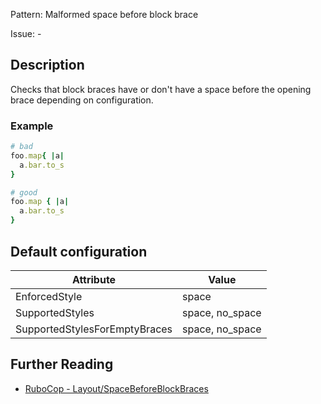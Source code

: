 Pattern: Malformed space before block brace

Issue: -

## Description

Checks that block braces have or don't have a space before the opening brace depending on configuration.

### Example

```ruby
# bad
foo.map{ |a|
  a.bar.to_s
}

# good
foo.map { |a|
  a.bar.to_s
}
```

## Default configuration

Attribute | Value
--- | ---
EnforcedStyle | space
SupportedStyles | space, no_space
SupportedStylesForEmptyBraces | space, no_space

## Further Reading

* [RuboCop - Layout/SpaceBeforeBlockBraces](https://rubocop.readthedocs.io/en/latest/cops_layout/#layoutspacebeforeblockbraces)
